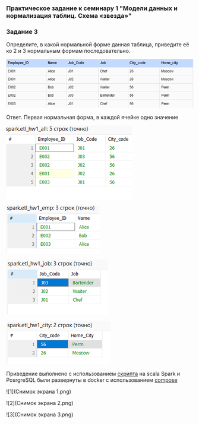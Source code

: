 ### Практическое задание к семинару 1 "Модели данных и нормализация таблиц. Схема «звезда»"

### Задание 3
Определите, в какой нормальной форме данная таблица, приведите её ко 2 и 3 нормальным формам последовательно.

![Task 1](start.png)

Ответ. Первая нормальная форма, в каждой ячейке одно значение

![all](all.png)

![emp](emp.png)

![job](job.png)

![city](city.png)    

Приведение выполнено с использованием [скрипта](d1.scala) на scala
Spark и PosrgreSQL были развернуты в docker с использованием [compose](docker-compose.yaml)

![1](Снимок экрана 1.png)

![2](Снимок экрана 2.png)

![3](Снимок экрана 3.png)